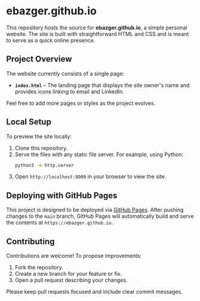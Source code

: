 
# ebazger.github.io

This repository hosts the source for **ebazger.github.io**, a simple personal website.
The site is built with straightforward HTML and CSS and is meant to serve as a quick online presence.

## Project Overview

The website currently consists of a single page:

- **`index.html`** – The landing page that displays the site owner's name and provides icons linking to email and LinkedIn.

Feel free to add more pages or styles as the project evolves.

## Local Setup

To preview the site locally:

1. Clone this repository.
2. Serve the files with any static file server. For example, using Python:
   ```bash
   python3 -m http.server
   ```
3. Open `http://localhost:8000` in your browser to view the site.

## Deploying with GitHub Pages

This project is designed to be deployed via [GitHub Pages](https://pages.github.com/).
After pushing changes to the `main` branch, GitHub Pages will automatically build
and serve the contents at `https://ebazger.github.io`.

## Contributing

Contributions are welcome! To propose improvements:

1. Fork the repository.
2. Create a new branch for your feature or fix.
3. Open a pull request describing your changes.

Please keep pull requests focused and include clear commit messages.

